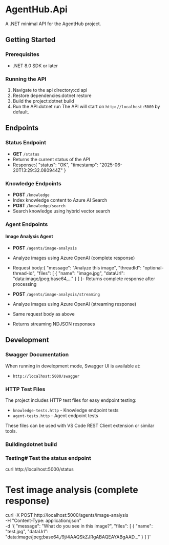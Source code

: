 # AgentHub.Api

A .NET minimal API for the AgentHub project.

## Getting Started

### Prerequisites
- .NET 8.0 SDK or later

### Running the API

1. Navigate to the api directory:cd api
2. Restore dependencies:dotnet restore
3. Build the project:dotnet build
4. Run the API:dotnet run
The API will start on `http://localhost:5000` by default.

## Endpoints

### Status Endpoint
- **GET** `/status`
- Returns the current status of the API
- Response:{
  "status": "OK",
  "timestamp": "2025-06-20T13:29:32.080944Z"
}
### Knowledge Endpoints
- **POST** `/knowledge`
- Index knowledge content to Azure AI Search
- **POST** `/knowledge/search`
- Search knowledge using hybrid vector search

### Agent Endpoints

#### Image Analysis Agent
- **POST** `/agents/image-analysis`
- Analyze images using Azure OpenAI (complete response)
- Request body:{
  "message": "Analyze this image",
  "threadId": "optional-thread-id",
  "files": [
    {
      "name": "image.jpg",
      "dataUrl": "data:image/jpeg;base64,..."
      }
    ]
  }- Returns complete response after processing

- **POST** `/agents/image-analysis/streaming`
- Analyze images using Azure OpenAI (streaming response)
- Same request body as above
- Returns streaming NDJSON responses

## Development

### Swagger Documentation
When running in development mode, Swagger UI is available at:
- `http://localhost:5000/swagger`

### HTTP Test Files
The project includes HTTP test files for easy endpoint testing:
- `knowledge-tests.http` - Knowledge endpoint tests
- `agent-tests.http` - Agent endpoint tests

These files can be used with VS Code REST Client extension or similar tools.

### Buildingdotnet build
### Testing# Test the status endpoint
curl http://localhost:5000/status

# Test image analysis (complete response)
curl -X POST http://localhost:5000/agents/image-analysis \
  -H "Content-Type: application/json" \
  -d '{
    "message": "What do you see in this image?",
    "files": [
      {
        "name": "test.jpg",
        "dataUrl": "data:image/jpeg;base64,/9j/4AAQSkZJRgABAQEAYABgAAD..."
      }
    ]
  }'
